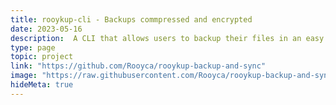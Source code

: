 ```yaml
---
title: rooykup-cli - Backups commpressed and encrypted
date: 2023-05-16
description:  A CLI that allows users to backup their files in an easy and efficient way.
type: page
topic: project
link: "https://github.com/Rooyca/rooykup-backup-and-sync"
image: "https://raw.githubusercontent.com/Rooyca/rooykup-backup-and-sync/master/rooykup_example.gif"
hideMeta: true
---
```

